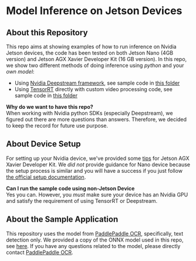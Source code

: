 # Model Inference on Jetson Devices

## About this Repository
This repo aims at showing examples of how to run inference on Nvidia Jetson devices, the code has been tested on both Jetson Nano (4GB version) and Jetson AGX Xavier Developer Kit (16 GB version).
In this repo, we show two different methods of doing inference using *python* and your *own model*:
- Using [Nvidia Deepstream framework](https://developer.nvidia.com/deepstream-sdk), see sample code in [this folder](py-deepstream-text-detection/)
- Using [TensorRT](https://developer.nvidia.com/tensorrt) directly with custom video processing code, see sample code in [this folder](py-tensorrt-text-detection/)

**Why do we want to have this repo?** </br>
When working with Nvidia python SDKs (especially Deepstream), we figured out there are more questions than answers.
Therefore, we decided to keep the record for future use purpose.



## About Device Setup
For setting up your Nvidia device, we've provided some [tips](py-deepstream-text-detection/setup_guidance_AGX_Xavier.md) for Jetson AGX Xavier Developer Kit. We *did not* provide guidance for Nano device because the setup process is similar and you will have a success if you just follow [the official setup documentation](https://developer.nvidia.com/embedded/learn/get-started-jetson-nano-devkit).


**Can I run the sample code using non-Jetson Device** </br>
Yes you can. However, you *must* make sure your device has an Nvidia GPU and satisfy the requirement of using TensorRT or Deepstream.

## About the Sample Application
This repository uses the model from [PaddlePaddle OCR](https://github.com/PaddlePaddle/PaddleOCR), specifically, text detection only.
We provided a copy of the ONNX model used in this repo, see [here](models/ch_PP-OCRv2_det_infer.onnx).
If you have any questions related to the model, please directly contact [PaddlePaddle OCR](https://github.com/PaddlePaddle/PaddleOCR).


